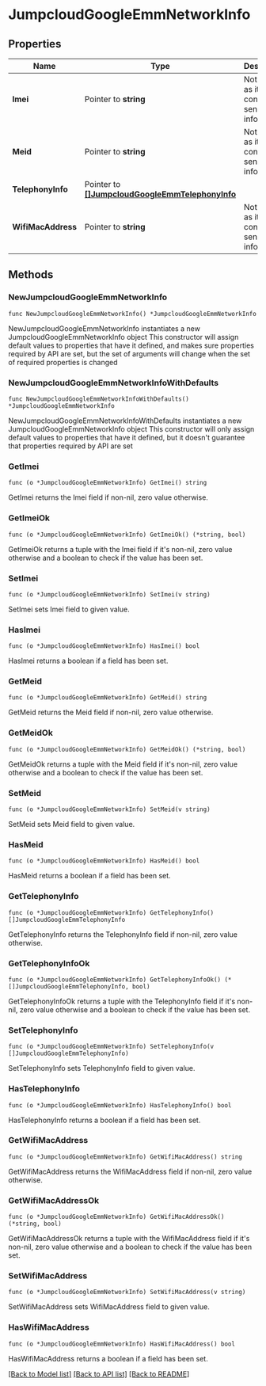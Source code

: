# JumpcloudGoogleEmmNetworkInfo

## Properties

Name | Type | Description | Notes
------------ | ------------- | ------------- | -------------
**Imei** | Pointer to **string** | Not logging as it contains sensitive information. | [optional] 
**Meid** | Pointer to **string** | Not logging as it contains sensitive information. | [optional] 
**TelephonyInfo** | Pointer to [**[]JumpcloudGoogleEmmTelephonyInfo**](JumpcloudGoogleEmmTelephonyInfo.md) |  | [optional] 
**WifiMacAddress** | Pointer to **string** | Not logging as it contains sensitive information. | [optional] 

## Methods

### NewJumpcloudGoogleEmmNetworkInfo

`func NewJumpcloudGoogleEmmNetworkInfo() *JumpcloudGoogleEmmNetworkInfo`

NewJumpcloudGoogleEmmNetworkInfo instantiates a new JumpcloudGoogleEmmNetworkInfo object
This constructor will assign default values to properties that have it defined,
and makes sure properties required by API are set, but the set of arguments
will change when the set of required properties is changed

### NewJumpcloudGoogleEmmNetworkInfoWithDefaults

`func NewJumpcloudGoogleEmmNetworkInfoWithDefaults() *JumpcloudGoogleEmmNetworkInfo`

NewJumpcloudGoogleEmmNetworkInfoWithDefaults instantiates a new JumpcloudGoogleEmmNetworkInfo object
This constructor will only assign default values to properties that have it defined,
but it doesn't guarantee that properties required by API are set

### GetImei

`func (o *JumpcloudGoogleEmmNetworkInfo) GetImei() string`

GetImei returns the Imei field if non-nil, zero value otherwise.

### GetImeiOk

`func (o *JumpcloudGoogleEmmNetworkInfo) GetImeiOk() (*string, bool)`

GetImeiOk returns a tuple with the Imei field if it's non-nil, zero value otherwise
and a boolean to check if the value has been set.

### SetImei

`func (o *JumpcloudGoogleEmmNetworkInfo) SetImei(v string)`

SetImei sets Imei field to given value.

### HasImei

`func (o *JumpcloudGoogleEmmNetworkInfo) HasImei() bool`

HasImei returns a boolean if a field has been set.

### GetMeid

`func (o *JumpcloudGoogleEmmNetworkInfo) GetMeid() string`

GetMeid returns the Meid field if non-nil, zero value otherwise.

### GetMeidOk

`func (o *JumpcloudGoogleEmmNetworkInfo) GetMeidOk() (*string, bool)`

GetMeidOk returns a tuple with the Meid field if it's non-nil, zero value otherwise
and a boolean to check if the value has been set.

### SetMeid

`func (o *JumpcloudGoogleEmmNetworkInfo) SetMeid(v string)`

SetMeid sets Meid field to given value.

### HasMeid

`func (o *JumpcloudGoogleEmmNetworkInfo) HasMeid() bool`

HasMeid returns a boolean if a field has been set.

### GetTelephonyInfo

`func (o *JumpcloudGoogleEmmNetworkInfo) GetTelephonyInfo() []JumpcloudGoogleEmmTelephonyInfo`

GetTelephonyInfo returns the TelephonyInfo field if non-nil, zero value otherwise.

### GetTelephonyInfoOk

`func (o *JumpcloudGoogleEmmNetworkInfo) GetTelephonyInfoOk() (*[]JumpcloudGoogleEmmTelephonyInfo, bool)`

GetTelephonyInfoOk returns a tuple with the TelephonyInfo field if it's non-nil, zero value otherwise
and a boolean to check if the value has been set.

### SetTelephonyInfo

`func (o *JumpcloudGoogleEmmNetworkInfo) SetTelephonyInfo(v []JumpcloudGoogleEmmTelephonyInfo)`

SetTelephonyInfo sets TelephonyInfo field to given value.

### HasTelephonyInfo

`func (o *JumpcloudGoogleEmmNetworkInfo) HasTelephonyInfo() bool`

HasTelephonyInfo returns a boolean if a field has been set.

### GetWifiMacAddress

`func (o *JumpcloudGoogleEmmNetworkInfo) GetWifiMacAddress() string`

GetWifiMacAddress returns the WifiMacAddress field if non-nil, zero value otherwise.

### GetWifiMacAddressOk

`func (o *JumpcloudGoogleEmmNetworkInfo) GetWifiMacAddressOk() (*string, bool)`

GetWifiMacAddressOk returns a tuple with the WifiMacAddress field if it's non-nil, zero value otherwise
and a boolean to check if the value has been set.

### SetWifiMacAddress

`func (o *JumpcloudGoogleEmmNetworkInfo) SetWifiMacAddress(v string)`

SetWifiMacAddress sets WifiMacAddress field to given value.

### HasWifiMacAddress

`func (o *JumpcloudGoogleEmmNetworkInfo) HasWifiMacAddress() bool`

HasWifiMacAddress returns a boolean if a field has been set.


[[Back to Model list]](../README.md#documentation-for-models) [[Back to API list]](../README.md#documentation-for-api-endpoints) [[Back to README]](../README.md)


